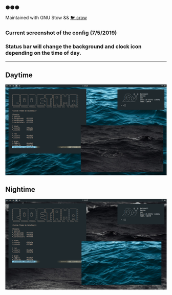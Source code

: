 🌑🌑🌑

Maintained with GNU Stow && [🐦 crow](https://github.com/dalesnail/crow/releases)

### Current screenshot of the config (7/5/2019)
### Status bar will change the background and clock icon depending on the time of day. 
---
## Daytime
![Day](DAY1.png)

## Nightime 
![Night](NIGHT1.png)
